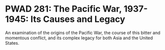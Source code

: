 # PWAD 281: The Pacific War, 1937-1945: Its Causes and Legacy

An examination of the origins of the Pacific War, the course of this bitter and momentous conflict, and its complex legacy for both Asia and the United States.